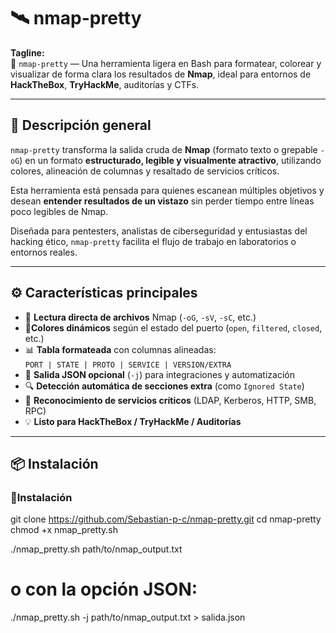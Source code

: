 # 🛰️ nmap-pretty

**Tagline:**  
🎯 `nmap-pretty` — Una herramienta ligera en Bash para formatear, colorear y visualizar de forma clara los resultados de **Nmap**, ideal para entornos de **HackTheBox**, **TryHackMe**, auditorías y CTFs.

---

## 📖 Descripción general

`nmap-pretty` transforma la salida cruda de **Nmap** (formato texto o grepable `-oG`) en un formato **estructurado, legible y visualmente atractivo**, utilizando colores, alineación de columnas y resaltado de servicios críticos.  

Esta herramienta está pensada para quienes escanean múltiples objetivos y desean **entender resultados de un vistazo** sin perder tiempo entre líneas poco legibles de Nmap.

Diseñada para pentesters, analistas de ciberseguridad y entusiastas del hacking ético, `nmap-pretty` facilita el flujo de trabajo en laboratorios o entornos reales.

---

## ⚙️ Características principales

- 🧩 **Lectura directa de archivos** Nmap (`-oG`, `-sV`, `-sC`, etc.)
- 🎨**Colores dinámicos** según el estado del puerto (`open`, `filtered`, `closed`, etc.)
- 📊 **Tabla formateada** con columnas alineadas:  
  `PORT | STATE | PROTO | SERVICE | VERSION/EXTRA`
- 💾 **Salida JSON opcional** (`-j`) para integraciones y automatización
- 🔍 **Detección automática de secciones extra** (como `Ignored State`)
- 🧠 **Reconocimiento de servicios críticos** (LDAP, Kerberos, HTTP, SMB, RPC)
- 💡 **Listo para HackTheBox / TryHackMe / Auditorías**

---

## 📦 Instalación

### 🔹Instalación

git clone https://github.com/Sebastian-p-c/nmap-pretty.git
cd nmap-pretty
chmod +x nmap_pretty.sh

./nmap_pretty.sh path/to/nmap_output.txt
# o con la opción JSON:
./nmap_pretty.sh -j path/to/nmap_output.txt > salida.json
